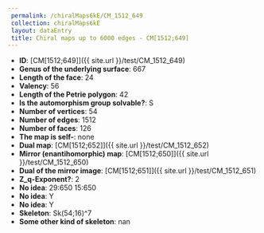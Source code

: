```yaml
--- 
 permalink: /chiralMaps6kE/CM_1512_649 
 collection: chiralMaps6kE
 layout: dataEntry
 title: Chiral maps up to 6000 edges - CM[1512;649]
---
```


- **ID**: [CM[1512;649]]({{ site.url }}/test/CM_1512_649)
- **Genus of the underlying surface**: 667
- **Length of the face**: 24
- **Valency**: 56
- **Length of the Petrie polygon**: 42
- **Is the automorphism group solvable?**: S
- **Number of vertices**: 54
- **Number of edges**: 1512
- **Number of faces**: 126
- **The map is self-**: none
- **Dual map**: [CM[1512;652]]({{ site.url }}/test/CM_1512_652)
- **Mirror (enantihomorphic) map**: [CM[1512;650]]({{ site.url }}/test/CM_1512_650)
- **Dual of the mirror image**: [CM[1512;651]]({{ site.url }}/test/CM_1512_651)
- **Z_q-Exponent?**: 2
- **No idea**:  29:650 15:650
- **No idea**: Y
- **No idea**: Y
- **Skeleton**: Sk(54;16)^7
- **Some other kind of skeleton**: nan
